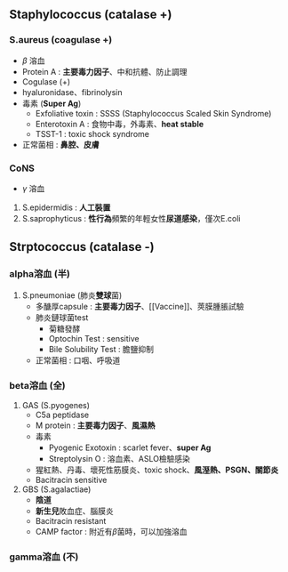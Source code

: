 ## Staphylococcus (catalase +)
### S.aureus (coagulase +)
- $\beta$ 溶血
- Protein A : **主要毒力因子**、中和抗體、防止調理
- Cogulase (+)
- hyaluronidase、fibrinolysin
- 毒素 (**Super Ag**)
	- Exfoliative toxin : SSSS (Staphylococcus Scaled Skin Syndrome)
	- Enterotoxin A : 食物中毒，外毒素、**heat stable**
	- TSST-1 : toxic shock syndrome
- 正常菌相 : **鼻腔、皮膚**
### CoNS
- $\gamma$ 溶血
1. S.epidermidis : **人工裝置**
2. S.saprophyticus : **性行為**頻繁的年輕女性**尿道感染**，僅次E.coli
## Strptococcus (catalase -)
### alpha溶血 (半)

1. S.pneumoniae (肺炎**雙球**菌)
	- 多醣厚capsule : **主要毒力因子**、[[Vaccine]]、莢膜腫脹試驗
	- 肺炎鏈球菌test
		- 菊糖發酵
		- Optochin Test : sensitive
		- Bile Solubility Test : 膽鹽抑制
	- 正常菌相 : 口咽、呼吸道
### beta溶血 (全)
1. GAS (S.pyogenes)
	- C5a peptidase
	- M protein : **主要毒力因子**、**風濕熱**
	- 毒素
		- Pyogenic Exotoxin :  scarlet fever、**super Ag**
		- Streptolysin O : 溶血素、ASLO檢驗感染
	- 猩紅熱、丹毒、壞死性筋膜炎、toxic shock、**風溼熱、PSGN、關節炎**
	- Bacitracin sensitive
2. GBS (S.agalactiae)
	- **陰道**
	- **新生兒**敗血症、腦膜炎
	- Bacitracin resistant
	- CAMP factor : 附近有$\beta$菌時，可以加強溶血
### gamma溶血 (不)